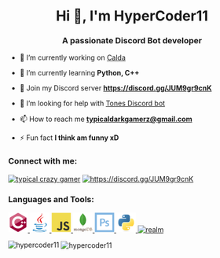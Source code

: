 <h1 align="center">Hi 👋, I'm HyperCoder11</h1>
<h3 align="center">A passionate Discord Bot developer</h3>

- 🔭 I’m currently working on [Calda](https://github.com/HyperCoder11/Tones)

- 🌱 I’m currently learning **Python, C++**

- 🍟 Join my Discord server **https://discord.gg/JUM9gr9cnK**

- 🤝 I’m looking for help with [Tones Discord bot](https://github.com/HyperCoder11/Tones)

- 📫 How to reach me **typicaldarkgamerz@gmail.com**

- ⚡ Fun fact **I think am funny xD**

<h3 align="left">Connect with me:</h3>
<p align="left">
<a href="https://www.youtube.com/c/typical crazy gamer" target="blank"><img align="center" src="https://cdn.jsdelivr.net/npm/simple-icons@3.0.1/icons/youtube.svg" alt="typical crazy gamer" height="30" width="40" /></a>
<a href="https://discord.gg/https://discord.gg/JUM9gr9cnK" target="blank"><img align="center" src="https://cdn.jsdelivr.net/npm/simple-icons@3.0.1/icons/discord.svg" alt="https://discord.gg/JUM9gr9cnK" height="30" width="40" /></a>
</p>

<h3 align="left">Languages and Tools:</h3>
<p align="left"> <a href="https://www.w3schools.com/cpp/" target="_blank"> <img src="https://raw.githubusercontent.com/devicons/devicon/master/icons/cplusplus/cplusplus-original.svg" alt="cplusplus" width="40" height="40"/> </a> <a href="https://www.java.com" target="_blank"> <img src="https://raw.githubusercontent.com/devicons/devicon/master/icons/java/java-original.svg" alt="java" width="40" height="40"/> </a> <a href="https://developer.mozilla.org/en-US/docs/Web/JavaScript" target="_blank"> <img src="https://raw.githubusercontent.com/devicons/devicon/master/icons/javascript/javascript-original.svg" alt="javascript" width="40" height="40"/> </a> <a href="https://www.mongodb.com/" target="_blank"> <img src="https://raw.githubusercontent.com/devicons/devicon/master/icons/mongodb/mongodb-original-wordmark.svg" alt="mongodb" width="40" height="40"/> </a> <a href="https://www.photoshop.com/en" target="_blank"> <img src="https://raw.githubusercontent.com/devicons/devicon/master/icons/photoshop/photoshop-line.svg" alt="photoshop" width="40" height="40"/> </a> <a href="https://www.python.org" target="_blank"> <img src="https://raw.githubusercontent.com/devicons/devicon/master/icons/python/python-original.svg" alt="python" width="40" height="40"/> </a> <a href="https://realm.io/" target="_blank"> <img src="https://raw.githubusercontent.com/bestofjs/bestofjs-webui/8665e8c267a0215f3159df28b33c365198101df5/public/logos/realm.svg" alt="realm" width="40" height="40"/> </a> </p>

<p><img align="left" src="https://github-readme-stats.vercel.app/api/top-langs?username=hypercoder11&show_icons=true&locale=en&layout=compact" alt="hypercoder11" /></p>

<p>&nbsp;<img align="center" src="https://github-readme-stats.vercel.app/api?username=hypercoder11&show_icons=true&locale=en" alt="hypercoder11" /></p>
